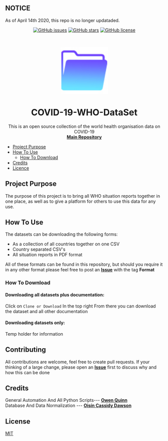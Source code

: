 ## NOTICE
As of April 14th 2020, this repo is no longer updataded.

<p align = center>
<a href="https://github.com/OQ2000/COVID-19-By-Country/issues"><img alt="GitHub issues" src="https://img.shields.io/github/issues/OQ2000/COVID-19-By-Country"></a>
<a href="https://github.com/OQ2000/COVID-19-By-Country/stargazers"><img alt="GitHub stars" src="https://img.shields.io/github/stars/OQ2000/COVID-19-By-Country"></a>
<a href="https://github.com/OQ2000/COVID-19-By-Country"><img alt="GitHub license" src="https://img.shields.io/github/license/OQ2000/COVID-19-By-Country"></a>
</p>
<br />
<p align="center">
  <a href="https://github.com/OQ2000/COVID-19-By-Country">
    <img src="Images/FolderLogo.jpg" alt="Logo" width="150" height="150">
  </a>
    <h1 align="center"><strong>COVID-19-WHO-DataSet</strong></h1>
  <p align="center">
    This is an open source collection of the world health organisation data on COVID-19
    <br />
    <a href="https://github.com/OQ2000/COVID-19-By-Country"><strong>Main Repository</strong></a>
    <br />
  </p>
</p>

* [Project Purpose](#ProjectPurpose)
* [How To Use](#HowToUse)
	* [How To Download](#HowToDownload)
* [Credits](#Credits)
* [Licence](#Licence)

## Project Purpose <a name="ProjectPurpose"></a>
The purpose of this project is to bring all WHO situation reports together in one place, as well as to give a platform for others to use this data for any use.

## How To Use <a name ="HowToUse"></a>
The datasets can be downloading the following forms:

 - As a collection of all countries together on one CSV
 - Country separated CSV's
 - All situation reports in PDF format
 
All of these formats can be found in this repository, but should you require it in any other format please feel free to post an <strong>[Issue](https://github.com/OQ2000/COVID-19-By-Country/issues)</strong></a> with the tag <strong>Format    
</strong>
### How To Download<a name="HowToDownload"></a>
#### Downloading all datasets plus documentation:
Click on ``` Clone or Download ``` In the top right
From there you can download the dataset and all other documentation
#### Downloading datasets only:
Temp holder for information
## Contributing
All contributions are welcome, feel free to create pull requests.
If your thinking of a large change, please open an <strong>[Issue](https://github.com/OQ2000/COVID-19-By-Country/issues)</strong> first to discuss why and how this can be done
## Credits <a name="Credits"></a>
General Automation And All Python Scripts--- [<strong>Owen Quinn</strong>](https://www.linkedin.com/in/owen-quinn/)<br />
Database And Data Normalization --- [<strong>Oisín Cassidy Dawson</strong>](https://www.linkedin.com/in/oisincassidydawson179/)
## License <a name="Licence"></a>
[MIT](https://choosealicense.com/licenses/mit/)



